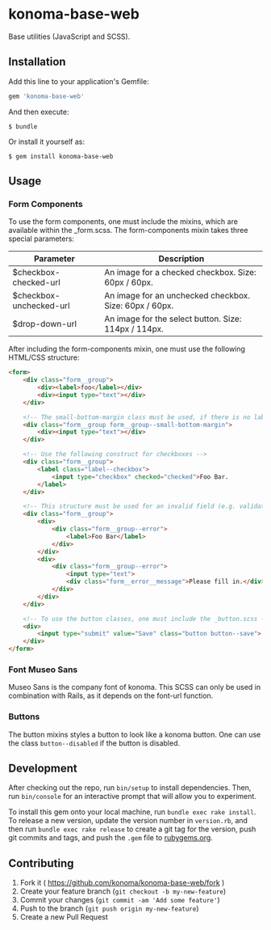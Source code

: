 # konoma-base-web

Base utilities (JavaScript and SCSS).

## Installation

Add this line to your application's Gemfile:

```ruby
gem 'konoma-base-web'
```

And then execute:

    $ bundle

Or install it yourself as:

    $ gem install konoma-base-web

## Usage

### Form Components

To use the form components, one must include the mixins, which are available within the _form.scss. The form-components mixin takes three special parameters:

| Parameter | Description |
| --------- | ----------- |
| $checkbox-checked-url | An image for a checked checkbox. Size: 60px / 60px. |
| $checkbox-unchecked-url | An image for an unchecked checkbox. Size: 60px / 60px. |
| $drop-down-url | An image for the select button. Size: 114px / 114px. |

After including the form-components mixin, one must use the following HTML/CSS structure:

```html
<form>
    <div class="form__group">
        <div><label>foo</label></div>
        <div><input type="text"></div>
    </div>

    <!-- The small-bottom-margin class must be used, if there is no label between the previous input and this one -->
    <div class="form__group form__group--small-bottom-margin">
        <div><input type="text"></div>
    </div>

    <!-- Use the following construct for checkboxes -->
    <div class="form__group">
        <label class="label--checkbox">
            <input type="checkbox" checked="checked">Foo Bar.
        </label>
    </div>

    <!-- This structure must be used for an invalid field (e.g. validation error, empty, ...) -->
    <div class="form__group">
        <div>
            <div class="form__group--error">
                <label>Foo Bar</label>
            </div>
        </div>
        <div>
            <div class="form__group--error">
                <input type="text">
                <div class="form__error__message">Please fill in.</div>
            </div>
        </div>
    </div>

    <!-- To use the button classes, one must include the _button.scss -->
    <div>
        <input type="submit" value="Save" class="button button--save">
    </div>
</form>
```

### Font Museo Sans

Museo Sans is the company font of konoma. This SCSS can only be used in combination with Rails, as it depends on the font-url function.

### Buttons

The button mixins styles a button to look like a konoma button. One can use the class `button--disabled` if the button is disabled.

## Development

After checking out the repo, run `bin/setup` to install dependencies. Then, run `bin/console` for an interactive prompt that will allow you to experiment.

To install this gem onto your local machine, run `bundle exec rake install`. To release a new version, update the version number in `version.rb`, and then run `bundle exec rake release` to create a git tag for the version, push git commits and tags, and push the `.gem` file to [rubygems.org](https://rubygems.org).

## Contributing

1. Fork it ( https://github.com/konoma/konoma-base-web/fork )
2. Create your feature branch (`git checkout -b my-new-feature`)
3. Commit your changes (`git commit -am 'Add some feature'`)
4. Push to the branch (`git push origin my-new-feature`)
5. Create a new Pull Request

